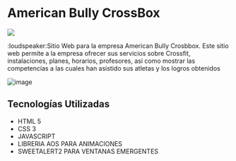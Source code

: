 <h1>American Bully CrossBox</h1> 
<p align="left">
   <img src="https://img.shields.io/badge/STATUS-FINALIZADO-green">
</p>
<p>:loudspeaker:Sitio Web para la empresa American Bully Crosbbox.
Este sitio web permite a la empresa ofrecer sus servicios sobre Crossfit, instalaciones, planes, horarios, profesores, así como mostrar las competencias a las cuales han asistido sus atletas y los logros obtenidos </p>

![image](https://github.com/BriaYan1/AmericanBullyCrossbox-LandingPage/assets/130705096/909195ae-bb39-4644-9fec-6552d754098c)



<h2>Tecnologías Utilizadas</h2>
<ul>
  <li>HTML 5</li>
  <li>CSS 3</li>
  <li>JAVASCRIPT</li>
  <li>LIBRERIA AOS PARA ANIMACIONES</li>
  <li>SWEETALERT2 PARA VENTANAS EMERGENTES</li>
</ul>

